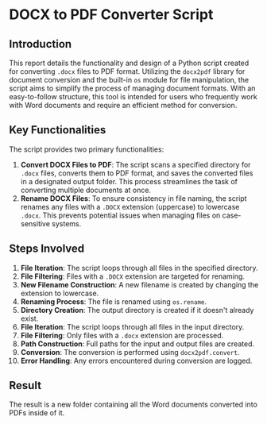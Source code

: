 # DOCX to PDF Converter Script

## Introduction
This report details the functionality and design of a Python script created for converting `.docx` files to PDF format. Utilizing the `docx2pdf` library for document conversion and the built-in `os` module for file manipulation, the script aims to simplify the process of managing document formats. With an easy-to-follow structure, this tool is intended for users who frequently work with Word documents and require an efficient method for conversion.

## Key Functionalities
The script provides two primary functionalities:
1. **Convert DOCX Files to PDF**: The script scans a specified directory for `.docx` files, converts them to PDF format, and saves the converted files in a designated output folder. This process streamlines the task of converting multiple documents at once.
2. **Rename DOCX Files**: To ensure consistency in file naming, the script renames any files with a `.DOCX` extension (uppercase) to lowercase `.docx`. This prevents potential issues when managing files on case-sensitive systems.

## Steps Involved
1. **File Iteration**: The script loops through all files in the specified directory.
2. **File Filtering**: Files with a `.DOCX` extension are targeted for renaming.
3. **New Filename Construction**: A new filename is created by changing the extension to lowercase.
4. **Renaming Process**: The file is renamed using `os.rename`.
5. **Directory Creation**: The output directory is created if it doesn't already exist.
6. **File Iteration**: The script loops through all files in the input directory.
7. **File Filtering**: Only files with a `.docx` extension are processed.
8. **Path Construction**: Full paths for the input and output files are created.
9. **Conversion**: The conversion is performed using `docx2pdf.convert`.
10. **Error Handling**: Any errors encountered during conversion are logged.

## Result
The result is a new folder containing all the Word documents converted into PDFs inside of it.
